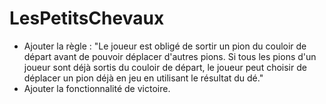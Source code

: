 # LesPetitsChevaux

- Ajouter la règle : "Le joueur est obligé de sortir un pion du couloir de départ avant de pouvoir déplacer d'autres pions. Si tous les pions d'un joueur sont déjà sortis du couloir de départ, le joueur peut choisir de déplacer un pion déjà en jeu en utilisant le résultat du dé."
- Ajouter la fonctionnalité de victoire.